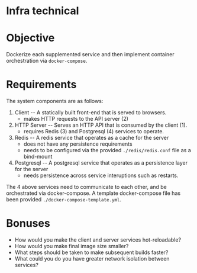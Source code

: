 # Infra technical

# Objective

Dockerize each supplemented service and then implement container orchestration via `docker-compose`.

# Requirements

The system components are as follows:

1. Client -- A statically built front-end that is served to browsers.
   - makes HTTP requests to the API server (2)
2. HTTP Server -- Serves an HTTP API that is consumed by the client (1).
   - requires Redis (3) and Postgresql (4) services to operate.
3. Redis -- A redis service that operates as a cache for the server
   - does not have any persistence requirements
   - needs to be configured via the provided `./redis/redis.conf` file as a bind-mount
4. Postgresql -- A postgresql service that operates as a persistence layer for the server
   - needs persistence across service interuptions such as restarts.

The 4 above services need to communicate to each other, and be orchestrated via docker-compose. A template docker-compose file has been provided `./docker-compose-template.yml`.

# Bonuses

- How would you make the client and server services hot-reloadable?
- How would you make final image size smaller?
- What steps should be taken to make subsequent builds faster?
- What could you do you have greater network isolation between services?
